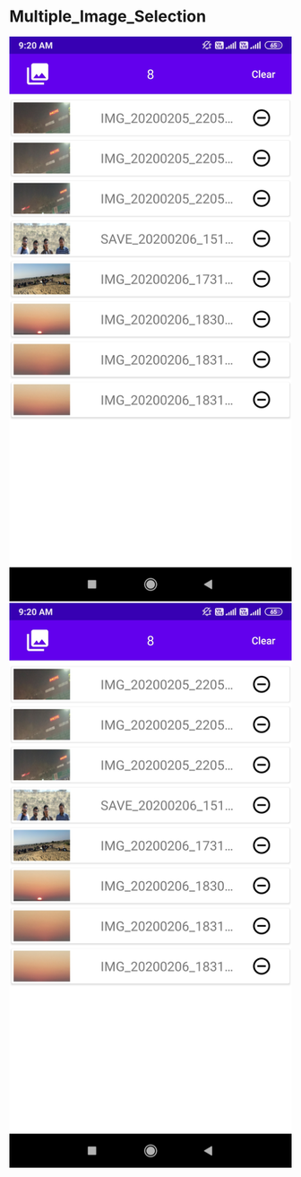 # Multiple_Image_Selection

![Selected_image.png](https://github.com/kashyap0001/Multiple_Image_Selection/blob/master/Selected_image.jpg)
![Selected_image.png](https://github.com/kashyap0001/Multiple_Image_Selection/blob/master/Selected_image.jpg)
